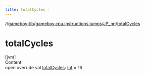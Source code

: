 ```yaml
---
title: totalCycles -
---
```

//[gameboy-lib](../../index.md)/[gameboy.cpu.instructions.jumps](../index.md)/[JP_nn](index.md)/[totalCycles](total-cycles.md)



# totalCycles  
[jvm]  
Content  
open override val [totalCycles](total-cycles.md): [Int](https://kotlinlang.org/api/latest/jvm/stdlib/kotlin/-int/index.html) = 16  



